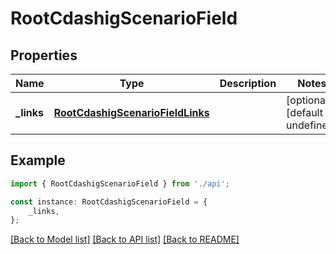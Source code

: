 # RootCdashigScenarioField


## Properties

Name | Type | Description | Notes
------------ | ------------- | ------------- | -------------
**_links** | [**RootCdashigScenarioFieldLinks**](RootCdashigScenarioFieldLinks.md) |  | [optional] [default to undefined]

## Example

```typescript
import { RootCdashigScenarioField } from './api';

const instance: RootCdashigScenarioField = {
    _links,
};
```

[[Back to Model list]](../README.md#documentation-for-models) [[Back to API list]](../README.md#documentation-for-api-endpoints) [[Back to README]](../README.md)
